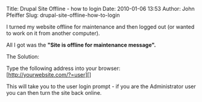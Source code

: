 Title: Drupal Site Offline - how to login
Date: 2010-01-06 13:53
Author: John Pfeiffer
Slug: drupal-site-offline-how-to-login

<div class="field field-name-body field-type-text-with-summary field-label-hidden">
<div class="field-items">
<div class="field-item even">
I turned my website offline for maintenance and then logged out (or
wanted to work on it from another computer).

</p>

All I got was the **"Site is offline for maintenance message".**

</p>

The Solution:

</p>

Type the following address into your browser:  
[http://yourwebsite.com/?=user][]

</p>

This will take you to the user login prompt - if you are the
Administrator user you can then turn the site back online.

</p>
<p>
</div>
</div>
</div>
</p>

  [http://yourwebsite.com/?=user]: http://yourwebsite.com/?=user

